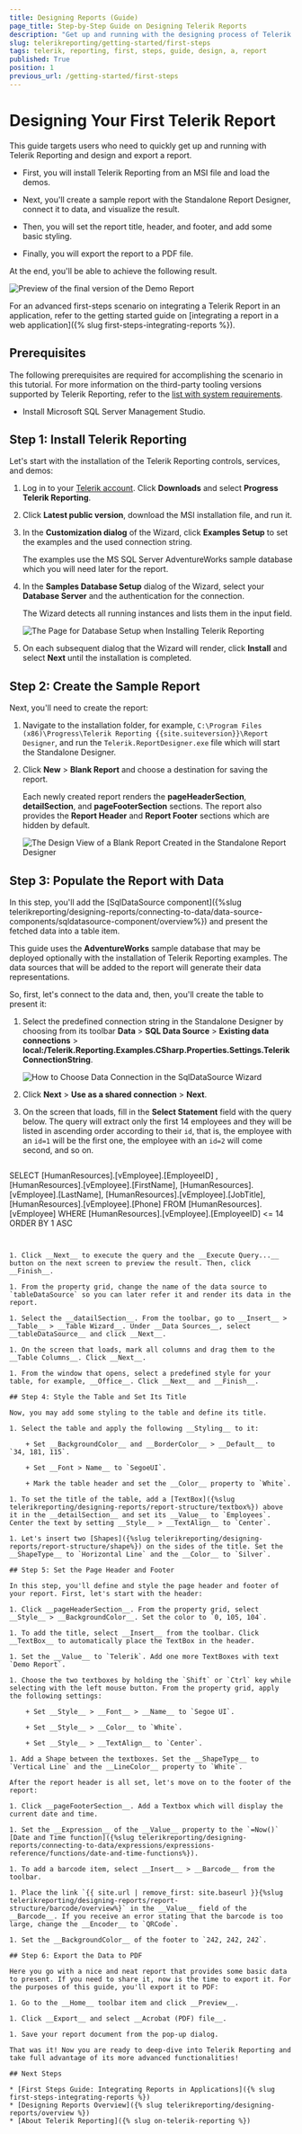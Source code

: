 ```yaml
---
title: Designing Reports (Guide)
page_title: Step-by-Step Guide on Designing Telerik Reports
description: "Get up and running with the designing process of Telerik Reporting and learn how to create a report with the Standalone Report Designer, connect it to data, set its header and footer, add some styling, and export the report to PDF."
slug: telerikreporting/getting-started/first-steps
tags: telerik, reporting, first, steps, guide, design, a, report
published: True
position: 1
previous_url: /getting-started/first-steps
---
```


# Designing Your First Telerik Report

This guide targets users who need to quickly get up and running with Telerik Reporting and design and export a report.

* First, you will install Telerik Reporting from an MSI file and load the demos.

* Next, you'll create a sample report with the Standalone Report Designer, connect it to data, and visualize the result.

* Then, you will set the report title, header, and footer, and add some basic styling.

* Finally, you will export the report to a PDF file.

At the end, you'll be able to achieve the following result.

![Preview of the final version of the Demo Report](images/DemoReport.PNG)

For an advanced first-steps scenario on integrating a Telerik Report in an application, refer to the getting started guide on [integrating a report in a web application]({% slug first-steps-integrating-reports %}).

## Prerequisites

The following prerequisites are required for accomplishing the scenario in this tutorial. For more information on the third-party tooling versions supported by Telerik Reporting, refer to the [list with system requirements](https://www.telerik.com/products/reporting/system-requirements).

* Install Microsoft SQL Server Management Studio.

## Step 1: Install Telerik Reporting

Let's start with the installation of the Telerik Reporting controls, services, and demos:

1. Log in to your [Telerik account](https://www.telerik.com/account). Click __Downloads__ and select __Progress Telerik Reporting__.

1. Click __Latest public version__, download the MSI installation file, and run it.

1. In the __Customization dialog__ of the Wizard, click __Examples Setup__ to set the examples and the used connection string.

	The examples use the MS SQL Server AdventureWorks sample database which you will need later for the report.

1. In the __Samples Database Setup__ dialog of the Wizard, select your __Database Server__ and the authentication for the connection.

	The Wizard detects all running instances and lists them in the input field.

	![The Page for Database Setup when Installing Telerik Reporting](images/Install.PNG)

1. On each subsequent dialog that the Wizard will render, click __Install__ and select __Next__ until the installation is completed.

## Step 2: Create the Sample Report

Next, you'll need to create the report:

1. Navigate to the installation folder, for example, `C:\Program Files (x86)\Progress\Telerik Reporting {{site.suiteversion}}\Report Designer`, and run the `Telerik.ReportDesigner.exe` file which will start the Standalone Designer.

1. Click __New__ > __Blank Report__ and choose a destination for saving the report.

	Each newly created report renders the __pageHeaderSection__, __detailSection__, and __pageFooterSection__ sections. The report also provides the __Report Header__ and __Report Footer__ sections which are hidden by default.

	![The Design View of a Blank Report Created in the Standalone Report Designer](images/initialview.PNG)

## Step 3: Populate the Report with Data

In this step, you'll add the [SqlDataSource component]({%slug telerikreporting/designing-reports/connecting-to-data/data-source-components/sqldatasource-component/overview%}) and present the fetched data into a table item.

This guide uses the __AdventureWorks__ sample database that may be deployed optionally with the installation of Telerik Reporting examples. The data sources that will be added to the report will generate their data representations.

So, first, let's connect to the data and, then, you'll create the table to present it:

1. Select the predefined connection string in the Standalone Designer by choosing from its toolbar __Data__ > __SQL Data Source__ > __Existing data connections__ > __local:/Telerik.Reporting.Examples.CSharp.Properties.Settings.TelerikConnectionString__.

	![How to Choose Data Connection in the SqlDataSource Wizard](images/3.PNG)

1. Click __Next__ > __Use as a shared connection__ > __Next__.

1. On the screen that loads, fill in the __Select Statement__ field with the query below. The query will extract only the first 14 employees and they will be listed in ascending order according to their `id`, that is, the employee with an `id=1` will be the first one, the employee with an `id=2` will come second, and so on.

	````SQL
SELECT
		[HumanResources].[vEmployee].[EmployeeID] ,
		[HumanResources].[vEmployee].[FirstName],
		[HumanResources].[vEmployee].[LastName],
		[HumanResources].[vEmployee].[JobTitle],
		[HumanResources].[vEmployee].[Phone]
	FROM [HumanResources].[vEmployee]
	WHERE [HumanResources].[vEmployee].[EmployeeID] <= 14
	ORDER BY 1 ASC
````


1. Click __Next__ to execute the query and the __Execute Query...__ button on the next screen to preview the result. Then, click __Finish__.

1. From the property grid, change the name of the data source to `tableDataSource` so you can later refer it and render its data in the report.

1. Select the __datailSection__. From the toolbar, go to __Insert__ > __Table__ > __Table Wizard__. Under __Data Sources__, select __tableDataSource__ and click __Next__.

1. On the screen that loads, mark all columns and drag them to the __Table Columns__. Click __Next__.

1. From the window that opens, select a predefined style for your table, for example, __Office__. Click __Next__ and __Finish__.

## Step 4: Style the Table and Set Its Title

Now, you may add some styling to the table and define its title.

1. Select the table and apply the following __Styling__ to it:

	+ Set __BackgroundColor__ and __BorderColor__ > __Default__ to `34, 181, 115`.

	+ Set __Font > Name__ to `SegoeUI`.

	+ Mark the table header and set the __Color__ property to `White`.

1. To set the title of the table, add a [TextBox]({%slug telerikreporting/designing-reports/report-structure/textbox%}) above it in the __detailSection__ and set its __Value__ to `Employees`. Center the text by setting __Style__ > __TextAlign__ to `Center`.

1. Let's insert two [Shapes]({%slug telerikreporting/designing-reports/report-structure/shape%}) on the sides of the title. Set the __ShapeType__ to `Horizontal Line` and the __Color__ to `Silver`.

## Step 5: Set the Page Header and Footer

In this step, you'll define and style the page header and footer of your report. First, let's start with the header:

1. Click __pageHeaderSection__. From the property grid, select __Style__ > __BackgroundColor__. Set the color to `0, 105, 104`.

1. To add the title, select __Insert__ from the toolbar. Click __TextBox__ to automatically place the TextBox in the header.

1. Set the __Value__ to `Telerik`. Add one more TextBoxes with text `Demo Report`.

1. Choose the two textboxes by holding the `Shift` or `Ctrl` key while selecting with the left mouse button. From the property grid, apply the following settings:

	+ Set __Style__ > __Font__ > __Name__ to `Segoe UI`.

	+ Set __Style__ > __Color__ to `White`.

	+ Set __Style__ > __TextAlign__ to `Center`.

1. Add a Shape between the textboxes. Set the __ShapeType__ to `Vertical Line` and the __LineColor__ property to `White`.

After the report header is all set, let's move on to the footer of the report:

1. Click __pageFooterSection__. Add a Textbox which will display the current date and time.

1. Set the __Expression__ of the __Value__ property to the `=Now()` [Date and Time function]({%slug telerikreporting/designing-reports/connecting-to-data/expressions/expressions-reference/functions/date-and-time-functions%}).

1. To add a barcode item, select __Insert__ > __Barcode__ from the toolbar.

1. Place the link `{{ site.url | remove_first: site.baseurl }}{%slug telerikreporting/designing-reports/report-structure/barcode/overview%}` in the __Value__ field of the __Barcode__. If you receive an error stating that the barcode is too large, change the __Encoder__ to `QRCode`.

1. Set the __BackgroundColor__ of the footer to `242, 242, 242`.

## Step 6: Export the Data to PDF

Here you go with a nice and neat report that provides some basic data to present. If you need to share it, now is the time to export it. For the purposes of this guide, you'll export it to PDF:

1. Go to the __Home__ toolbar item and click __Preview__.

1. Click __Export__ and select __Acrobat (PDF) file__.

1. Save your report document from the pop-up dialog.

That was it! Now you are ready to deep-dive into Telerik Reporting and take full advantage of its more advanced functionalities!

## Next Steps

* [First Steps Guide: Integrating Reports in Applications]({% slug first-steps-integrating-reports %})
* [Designing Reports Overview]({% slug telerikreporting/designing-reports/overview %})
* [About Telerik Reporting]({% slug on-telerik-reporting %})
